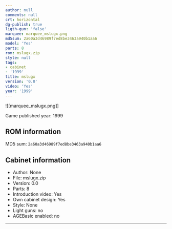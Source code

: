 ```yaml
---
author: null
comments: null
crt: horizontal
dg-publish: true
ligth-gun: 'false'
marquee: marquee_mslugx.png
md5sum: 2a60a3d46989f7ed8be3463a940b1aa6
model: 'Yes'
parts: 8
rom: mslugx.zip
style: null
tags:
- cabinet
- '1999'
title: mslugx
version: '0.0'
video: 'Yes'
year: '1999'
---
```


![[marquee_mslugx.png]]

Game published year: 1999

## ROM information

MD5 sum: `2a60a3d46989f7ed8be3463a940b1aa6` 

## Cabinet information

- Author: None
- File: mslugx.zip
- Version: 0.0
- Parts: 8
- Introduction video: Yes
- Own cabinet design: Yes
- Style: None
- Light guns: no
- AGEBasic enabled: no

---
